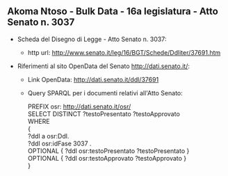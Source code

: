 ## Akoma Ntoso - Bulk Data - 16a legislatura - Atto Senato n. 3037 ##

* Scheda del Disegno di Legge - Atto Senato n. 3037:
	* http url: http://www.senato.it/leg/16/BGT/Schede/Ddliter/37691.htm

* Riferimenti al sito OpenData del Senato http://dati.senato.it/:
	* Link OpenData: http://dati.senato.it/ddl/37691
	* Query SPARQL per i documenti relativi all'Atto Senato:

        PREFIX osr: <http://dati.senato.it/osr/>  
		SELECT DISTINCT ?testoPresentato ?testoApprovato  
		WHERE  
		{  
		    ?ddl a osr:Ddl.  
		    ?ddl osr:idFase 3037 .  
		    OPTIONAL { ?ddl osr:testoPresentato ?testoPresentato }  
		    OPTIONAL { ?ddl osr:testoApprovato ?testoApprovato }  
		}
		